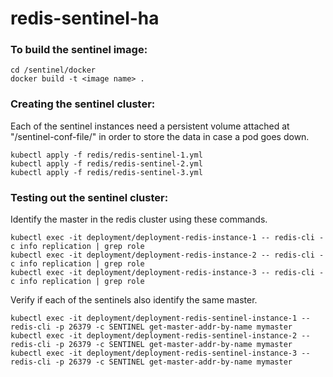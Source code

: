 # redis-sentinel-ha


### To build the sentinel image:
```
cd /sentinel/docker
docker build -t <image name> .
```

### Creating the sentinel cluster:
Each of the sentinel instances need a persistent volume attached at "/sentinel-conf-file/" in order to store the data in case a pod goes down.
```
kubectl apply -f redis/redis-sentinel-1.yml
kubectl apply -f redis/redis-sentinel-2.yml
kubectl apply -f redis/redis-sentinel-3.yml
```

### Testing out the sentinel cluster:
Identify the master in the redis cluster using these commands.
```
kubectl exec -it deployment/deployment-redis-instance-1 -- redis-cli -c info replication | grep role
kubectl exec -it deployment/deployment-redis-instance-2 -- redis-cli -c info replication | grep role
kubectl exec -it deployment/deployment-redis-instance-3 -- redis-cli -c info replication | grep role
```

Verify if each of the sentinels also identify the same master.
```
kubectl exec -it deployment/deployment-redis-sentinel-instance-1 -- redis-cli -p 26379 -c SENTINEL get-master-addr-by-name mymaster
kubectl exec -it deployment/deployment-redis-sentinel-instance-2 -- redis-cli -p 26379 -c SENTINEL get-master-addr-by-name mymaster
kubectl exec -it deployment/deployment-redis-sentinel-instance-3 -- redis-cli -p 26379 -c SENTINEL get-master-addr-by-name mymaster
```
